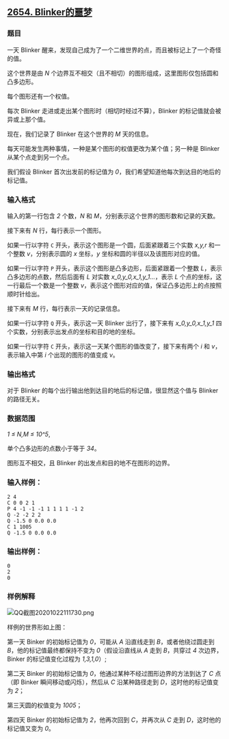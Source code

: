 ## [2654. Blinker的噩梦](https://www.acwing.com/problem/content/2656/)

### 题目

一天 Blinker 醒来，发现自己成为了一个二维世界的点，而且被标记上了一个奇怪的值。

这个世界是由 *N* 个边界互不相交（且不相切）的图形组成，这里图形仅包括圆和凸多边形。

每个图形还有一个权值。

每次 Blinker 走进或走出某个图形时（相切时经过不算），Blinker 的标记值就会被异或上那个值。

现在，我们记录了 Blinker 在这个世界的 *M* 天的信息。

每天可能发生两种事情，一种是某个图形的权值更改为某个值；另一种是 Blinker 从某个点走到另一个点。

我们假设 Blinker 首次出发前的标记值为 *0*，我们希望知道他每次到达目的地后的标记值。

### 输入格式

输入的第一行包含 *2* 个数，*N* 和 *M*，分别表示这个世界的图形数和记录的天数。

接下来有 *N* 行，每行表示一个图形。

如果一行以字符 `C` 开头，表示这个图形是一个圆，后面紧跟着三个实数 *x,y,r* 和一个整数 *v*，分别表示圆的 *x* 坐标，*y* 坐标和圆的半径以及该图形对应的值。

如果一行以字符 `P` 开头，表示这个图形是凸多边形，后面紧跟着一个整数 *L*，表示凸多边形的点数，然后后面有 *L* 对实数 *x_0,y_0,x_1,y_1…*，表示 *L* 个点的坐标，这一行最后一个数是一个整数 *v*，表示这个图形对应的值，保证凸多边形上的点按照顺时针给出。

接下来有 *M* 行，每行表示一天的记录信息。

如果一行以字符 `Q` 开头，表示这一天 Blinker 出行了，接下来有 *x_0,y_0,x_1,y_1* 四个实数，分别表示出发点的坐标和目的地的坐标。

如果一行以字符 `C` 开头，表示这一天某个图形的值改变了，接下来有两个 *i* 和 *v*，表示输入中第 *i* 个出现的图形的值变成 *v*。

### 输出格式

对于 Blinker 的每个出行输出他到达目的地后的标记值，很显然这个值与 Blinker 的路径无关。

### 数据范围

*1 ≤ N,M ≤ 10^5*,

单个凸多边形的点数小于等于 *34*。

图形互不相交，且 Blinker 的出发点和目的地不在图形的边界。

### 输入样例：

```
2 4
C 0 0 2 1
P 4 -1 -1 -1 1 1 1 1 -1 2
Q -2 -2 2 2
Q -1.5 0 0.0 0.0
C 1 1005
Q -1.5 0 0.0 0.0
```

### 输出样例：

```
0
2
0
```

### 样例解释

 ![QQ截图20201022111730.png](https://cdn.acwing.com/media/article/image/2020/10/22/19_2a15b06814-QQ截图20201022111730.png)

样例的世界形如上图：

第一天 Binker 的初始标记值为 *0*，可能从 *A* 沿直线走到 *B*，或者他绕过圆走到 *B*，他的标记值最终都保持不变为 *0*（假设沿直线从 *A* 走到 *B*，共穿过 *4* 次边界，Binker 的标记值变化过程为 *1,3,1,0*）;

第二天 Binker 的初始标记值为 *0*，他通过某种不经过图形边界的方法到达了 *C* 点（即 Binker 瞬间移动或闪烁），然后从 *C* 沿某种路径走到 *D*，这时他的标记值变为 *2*；

第三天圆的权值变为 *1005*；

第四天 Binker 的初始标记值为 *2*，他再次回到 *C*，并再次从 *C* 走到 *D*，这时他的标记值又变为 *0*。
